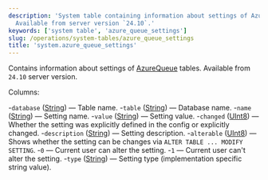 ```yaml
---
description: 'System table containing information about settings of AzureQueue tables.
  Available from server version `24.10`.'
keywords: ['system table', 'azure_queue_settings']
slug: /operations/system-tables/azure_queue_settings
title: 'system.azure_queue_settings'
---
```


Contains information about settings of [AzureQueue](../../engines/table-engines/integrations/azure-queue.md) tables.
Available from `24.10` server version.

Columns:

-`database` ([String](../../sql-reference/data-types/string.md)) — Table name.
-`table` ([String](../../sql-reference/data-types/string.md)) — Database name.
-`name` ([String](../../sql-reference/data-types/string.md)) — Setting name.
-`value` ([String](../../sql-reference/data-types/string.md)) — Setting value.
-`changed` ([UInt8](/sql-reference/data-types/int-uint#integer-ranges)) — Whether the setting was explicitly defined in the config or explicitly changed.
-`description` ([String](../../sql-reference/data-types/string.md)) — Setting description.
-`alterable` ([UInt8](/sql-reference/data-types/int-uint#integer-ranges)) — Shows whether the setting can be changes via `ALTER TABLE ... MODIFY SETTING`.
-`0` — Current user can alter the setting.
-`1` — Current user can't alter the setting.
-`type` ([String](../../sql-reference/data-types/string.md)) — Setting type (implementation specific string value).
